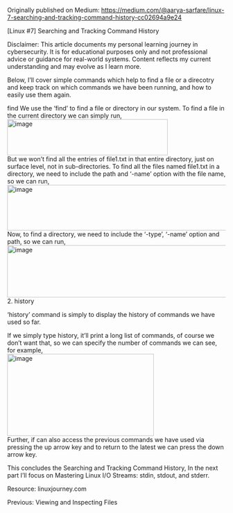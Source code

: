 Originally published on Medium: https://medium.com/@aarya-sarfare/linux-7-searching-and-tracking-command-history-cc02694a9e24

[Linux #7] Searching and Tracking Command History

Disclaimer: This article documents my personal learning journey in cybersecurity. It is for educational purposes only and not professional advice or guidance for real-world systems. Content reflects my current understanding and may evolve as I learn more.

Below, I’ll cover simple commands which help to find a file or a direcotry and keep track on which commands we have been running, and how to easily use them again.

find
We use the ‘find’ to find a file or directory in our system. To find a file in the current directory we can simply run,
<br>
<img width="370" height="83" alt="image" src="https://github.com/user-attachments/assets/07061544-7c5b-4bb4-854e-db3eb28f1960" />
<br>
But we won’t find all the entries of file1.txt in that entire directory, just on surface level, not in sub-directories. To find all the files named file1.txt in a directory, we need to include the path and ‘-name’ option with the file name, so we can run,
<br>
<img width="511" height="105" alt="image" src="https://github.com/user-attachments/assets/532af1d3-b7d2-4b09-96e9-31bb7d705099" />
<br>
Now, to find a directory, we need to include the ‘-type’, ‘-name’ option and path, so we can run,
<br>
<img width="598" height="120" alt="image" src="https://github.com/user-attachments/assets/5c08202c-1ca8-4b21-b74f-55957b039b8c" />
<br>
2. history

‘history’ command is simply to display the history of commands we have used so far.

If we simply type history, it’ll print a long list of commands, of course we don’t want that, so we can specify the number of commands we can see, for example,
<br>
<img width="338" height="189" alt="image" src="https://github.com/user-attachments/assets/1bf61a90-4abc-4102-b3b7-a9df2761df09" />
<br>
Further, if can also access the previous commands we have used via pressing the up arrow key and to return to the latest we can press the down arrow key.

This concludes the Searching and Tracking Command History, In the next part I’ll focus on Mastering Linux I/O Streams: stdin, stdout, and stderr.

Resource: linuxjourney.com

Previous: Viewing and Inspecting Files
